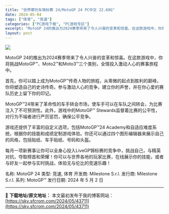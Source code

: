 ```yaml
---
title: "世界摩托车锦标赛 24/MotoGP 24 PC中文 22.69G"
date: 2024-05-04
tags: ["体育", "竞速"]
categories: ["PC游戏下载", "PC游戏专区"]
excerpt: "MotoGP 24的推出为2024赛季带来了令人兴奋的变革和惊喜。在这款游戏中，你将挑战MotoGP™、Moto2™和Moto3™三个类别，全情投入激动人心的赛事旅程中。 首先，你可以踏上成为MotoGP™传奇人物的旅程，从卑微的起点到胜利的巅峰，你将塑造自己的史诗传奇。参与激动人心的竞争，建立你的&hellip;"
layout: post
---
```


<img class="game_header_image_full aligncenter" src="https://sky.sfcrom.com/wp-content/uploads/2024/05/20240504102837-80931.jpeg" />

MotoGP 24的推出为2024赛季带来了令人兴奋的变革和惊喜。在这款游戏中，你将挑战MotoGP™、Moto2™和Moto3™三个类别，全情投入激动人心的赛事旅程中。

首先，你可以踏上成为MotoGP™传奇人物的旅程，从卑微的起点到胜利的巅峰，你将塑造自己的史诗传奇。参与激动人心的竞争，建立你的声誉，并在你心爱的赛队历史上留下你的印记。

MotoGP™24带来了革命性的车手转会市场，使车手可以在车队之间转会，为比赛注入了不可预测性。此外，游戏中的MotoGP™ Stewards监督着比赛的公平性，对行为不端者进行严厉惩罚，确保公平竞争。

游戏还提供了丰富的自定义选项，包括MotoGP™24 Academy和自适应难度系统，根据你的技能和成绩定制游戏体验。你还可以通过四个图形编辑器来展示自己的风格，包括贴纸、车手贴纸、号码和头盔。

每月一项新赛事让你可以全身心投入LiveGP锦标赛的竞争中，挑战自己，与精英对抗，夺取榜首和荣耀！你可以与世界各地的玩家比赛，在线展示你的技能，或者与好友一起参与实时挑战，体验无与伦比的竞速乐趣！

名称: MotoGP 24
类型: 竞速, 体育
开发商: Milestone S.r.l.
发行商: Milestone S.r.l.
系列: MotoGP™
发行日期: 2024 年 5 月 2 日

---
📖 **下载地址/原文地址：** 本文最初发布于我的博客网站：[https://sky.sfcrom.com/2024/05/43711](https://sky.sfcrom.com/2024/05/43711)

